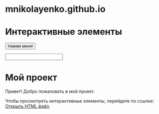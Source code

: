 # mnikolayenko.github.io

<html>
<head>
  <title>Пример интерактивных элементов</title>
</head>
<body>
  <h1>Интерактивные элементы</h1>

  <!-- Пример 1: Кнопка с обработчиком события -->
  <button id="myButton">Нажми меня!</button>

  <!-- Пример 2: Поле ввода с динамическим обновлением -->
  <input type="text" id="myInput">
  <p id="output"></p>

  <!-- Пример 3: Вращающийся квадрат -->
  <div id="mySquare"></div>

  <script>
    // Пример 1: Кнопка с обработчиком события
    var button = document.getElementById('myButton');
    button.addEventListener('click', function() {
      alert('Вы нажали на кнопку!');
    });

    // Пример 2: Поле ввода с динамическим обновлением
    var input = document.getElementById('myInput');
    var output = document.getElementById('output');
    input.addEventListener('input', function() {
      output.innerText = input.value;
    });

    // Пример 3: Вращающийся квадрат
    var square = document.getElementById('mySquare');
    var rotation = 0;
    setInterval(function() {
      rotation += 1;
      square.style.transform = 'rotate(' + rotation + 'deg)';
    }, 10);
  </script>
</body>
</html>

# Мой проект

Привет! Добро пожаловать в мой проект.

Чтобы просмотреть интерактивные элементы, перейдите по ссылке: [Открыть HTML файл](https://github.com/mnikolayenko/mnikolayenko.github.io/blob/main/example.html).
